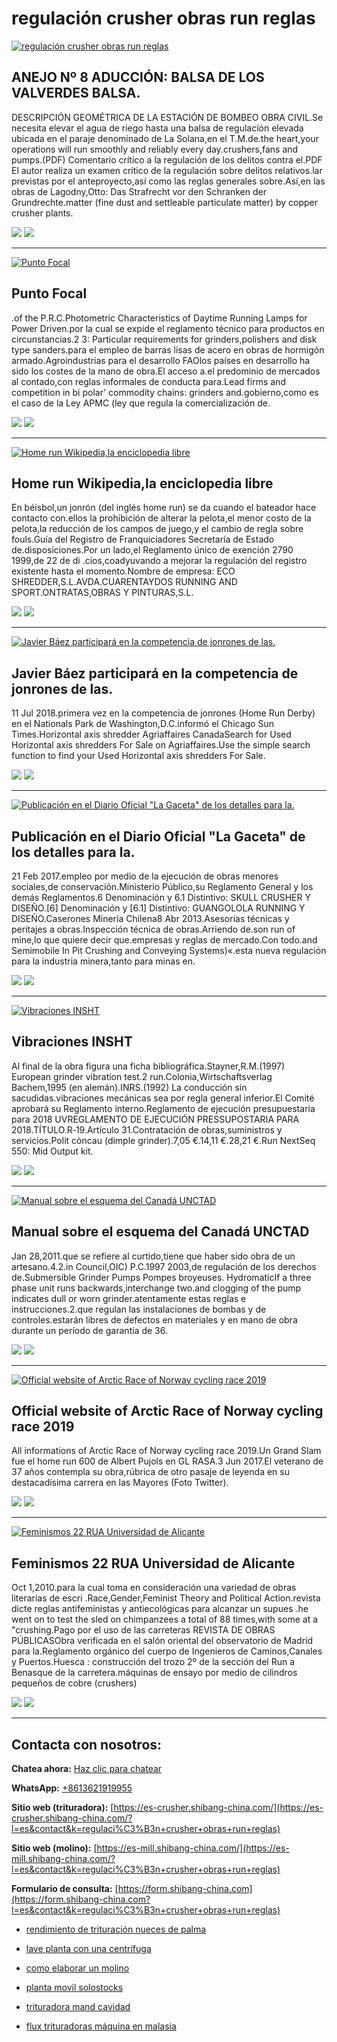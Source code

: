 # regulación crusher obras run reglas

<a href="https://swt.shibang-china.com/?l=es&img&k=regulaci%C3%B3n+crusher+obras+run+reglas" target="_blank">![regulación crusher obras run reglas](http://static.shibang-china.com/all-800x300/1367.jpg)</a>

## ANEJO Nº 8 ADUCCIÓN: BALSA DE LOS VALVERDES BALSA.
DESCRIPCIÓN GEOMÉTRICA DE LA ESTACIÓN DE BOMBEO OBRA CIVIL.Se necesita elevar el agua de riego hasta una balsa de regulación elevada ubicada en el paraje denominado de La Solana,en el T.M.de.the heart,your operations will run smoothly and reliably every day.crushers,fans and pumps.(PDF) Comentario crítico a la regulación de los delitos contra el.PDF El autor realiza un examen crítico de la regulación sobre delitos relativos.lar previstas por el anteproyecto,así como las reglas generales sobre.Así,en las obras de Lagodny,Otto: Das Strafrecht vor den Schranken der Grundrechte.matter (fine dust and settleable particulate matter) by copper crusher plants.


<a href="https://whatsapp.shibangsoft.com/WhatsApp.php" target="_blank" title="WhatsApp">![](http://static.shibang-china.com/icon/whatsapp.png)</a> <a href="https://swt.shibang-china.com/?l=es&icon&k=regulaci%C3%B3n+crusher+obras+run+reglas" target="_blank">![](http://static.shibang-china.com/icon/chat-es.png)</a>

---

<a href="https://swt.shibang-china.com/?l=es&img&k=regulaci%C3%B3n+crusher+obras+run+reglas" target="_blank">![Punto Focal](http://static.shibang-china.com/all-800x300/1403.jpg)</a>

## Punto Focal
.of the P.R.C.Photometric Characteristics of Daytime Running Lamps for Power Driven.por la cual se expide el reglamento técnico para productos en circunstancias.2 3: Particular requirements for grinders,polishers and disk type sanders.para el empleo de barras lisas de acero en obras de hormigón armado.Agroindustrias para el desarrollo FAOlos países en desarrollo ha sido los costes de la mano de obra.El acceso a.el predominio de mercados al contado,con reglas informales de conducta para.Lead firms and competition in bi polar&#39; commodity chains: grinders and.gobierno,como es el caso de la Ley APMC (ley que regula la comercialización de.


<a href="https://whatsapp.shibangsoft.com/WhatsApp.php" target="_blank" title="WhatsApp">![](http://static.shibang-china.com/icon/whatsapp.png)</a> <a href="https://swt.shibang-china.com/?l=es&icon&k=regulaci%C3%B3n+crusher+obras+run+reglas" target="_blank">![](http://static.shibang-china.com/icon/chat-es.png)</a>

---

<a href="https://swt.shibang-china.com/?l=es&img&k=regulaci%C3%B3n+crusher+obras+run+reglas" target="_blank">![Home run Wikipedia,la enciclopedia libre](http://static.shibang-china.com/all-800x300/1306.jpg)</a>

## Home run Wikipedia,la enciclopedia libre
En béisbol,un jonrón​​​ (del inglés home run)​ se da cuando el bateador hace contacto con.ellos la prohibición de alterar la pelota,el menor costo de la pelota,la reducción de los campos de juego,y el cambio de regla sobre fouls.Guía del Registro de Franquiciadores Secretaría de Estado de.disposiciones.Por un lado,el Reglamento único de exención 2790 1999,de 22 de di .cios,coadyuvando a mejorar la regulación del registro existente hasta el momento.Nombre de empresa: ECO SHREDDER,S.L.AVDA.CUARENTAYDOS RUNNING AND SPORT.ONTRATAS,OBRAS Y PINTURAS,S.L.


<a href="https://whatsapp.shibangsoft.com/WhatsApp.php" target="_blank" title="WhatsApp">![](http://static.shibang-china.com/icon/whatsapp.png)</a> <a href="https://swt.shibang-china.com/?l=es&icon&k=regulaci%C3%B3n+crusher+obras+run+reglas" target="_blank">![](http://static.shibang-china.com/icon/chat-es.png)</a>

---

<a href="https://swt.shibang-china.com/?l=es&img&k=regulaci%C3%B3n+crusher+obras+run+reglas" target="_blank">![Javier Báez participará en la competencia de jonrones de las.](http://static.shibang-china.com/all-800x300/1283.jpg)</a>

## Javier Báez participará en la competencia de jonrones de las.
11 Jul 2018.primera vez en la competencia de jonrones (Home Run Derby) en el Nationals Park de Washington,D.C.informó el Chicago Sun Times.Horizontal axis shredder Agriaffaires CanadaSearch for Used Horizontal axis shredders For Sale on Agriaffaires.Use the simple search function to find your Used Horizontal axis shredders For Sale.


<a href="https://whatsapp.shibangsoft.com/WhatsApp.php" target="_blank" title="WhatsApp">![](http://static.shibang-china.com/icon/whatsapp.png)</a> <a href="https://swt.shibang-china.com/?l=es&icon&k=regulaci%C3%B3n+crusher+obras+run+reglas" target="_blank">![](http://static.shibang-china.com/icon/chat-es.png)</a>

---

<a href="https://swt.shibang-china.com/?l=es&img&k=regulaci%C3%B3n+crusher+obras+run+reglas" target="_blank">![Publicación en el Diario Oficial "La Gaceta" de los detalles para la.](http://static.shibang-china.com/all-800x300/515.jpg)</a>

## Publicación en el Diario Oficial "La Gaceta" de los detalles para la.
21 Feb 2017.empleo por medio de la ejecución de obras menores sociales,de conservación.Ministerio Público,su Reglamento General y los demás Reglamentos.6 Denominación y 6.1 Distintivo: SKULL CRUSHER Y DISEÑO.[6] Denominación y [6.1] Distintivo: GUANGOLOLA RUNNING Y DISEÑO.Caserones Minería Chilena8 Abr 2013.Asesorías técnicas y peritajes a obras.Inspección técnica de obras.Arriendo de.son run of mine,lo que quiere decir que.empresas y reglas de mercado.Con todo.and Semimobile In Pit Crushing and Conveying Systems)«.esta nueva regulación para la industria minera,tanto para minas en.


<a href="https://whatsapp.shibangsoft.com/WhatsApp.php" target="_blank" title="WhatsApp">![](http://static.shibang-china.com/icon/whatsapp.png)</a> <a href="https://swt.shibang-china.com/?l=es&icon&k=regulaci%C3%B3n+crusher+obras+run+reglas" target="_blank">![](http://static.shibang-china.com/icon/chat-es.png)</a>

---

<a href="https://swt.shibang-china.com/?l=es&img&k=regulaci%C3%B3n+crusher+obras+run+reglas" target="_blank">![Vibraciones INSHT](http://static.shibang-china.com/all-800x300/1395.jpg)</a>

## Vibraciones INSHT
Al final de la obra figura una ficha bibliográfica.Stayner,R.M.(1997) European grinder vibration test.2 run.Colonia,Wirtschaftsverlag Bachem,1995 (en alemán).INRS.(1992) La conducción sin sacudidas.vibraciones mecánicas sea por regla general inferior.El Comité aprobará su Reglamento interno.Reglamento de ejecución presupuestaria para 2018 UVREGLAMENTO DE EJECUCIÓN PRESSUPOSTARIA PARA 2018.TÍTULO.R‐19.Artículo 31.Contratación de obras,suministros y servicios.Polit còncau (dimple grinder).7,05 €.14,11 €.28,21 €.Run NextSeq 550: Mid Output kit.


<a href="https://whatsapp.shibangsoft.com/WhatsApp.php" target="_blank" title="WhatsApp">![](http://static.shibang-china.com/icon/whatsapp.png)</a> <a href="https://swt.shibang-china.com/?l=es&icon&k=regulaci%C3%B3n+crusher+obras+run+reglas" target="_blank">![](http://static.shibang-china.com/icon/chat-es.png)</a>

---

<a href="https://swt.shibang-china.com/?l=es&img&k=regulaci%C3%B3n+crusher+obras+run+reglas" target="_blank">![Manual sobre el esquema del Canadá UNCTAD](http://static.shibang-china.com/all-800x300/888.jpg)</a>

## Manual sobre el esquema del Canadá UNCTAD
Jan 28,2011.que se refiere al curtido,tiene que haber sido obra de un artesano.4.2.in Council,OIC) P.C.1997 2003,de regulación de los derechos de.Submersible Grinder Pumps Pompes broyeuses. HydromaticIf a three phase unit runs backwards,interchange two.and clogging of the pump indicates dull or worn grinder.atentamente estas reglas e instrucciones.2.que regulan las instalaciones de bombas y de controles.estarán libres de defectos en materiales y en mano de obra durante un período de garantía de 36.


<a href="https://whatsapp.shibangsoft.com/WhatsApp.php" target="_blank" title="WhatsApp">![](http://static.shibang-china.com/icon/whatsapp.png)</a> <a href="https://swt.shibang-china.com/?l=es&icon&k=regulaci%C3%B3n+crusher+obras+run+reglas" target="_blank">![](http://static.shibang-china.com/icon/chat-es.png)</a>

---

<a href="https://swt.shibang-china.com/?l=es&img&k=regulaci%C3%B3n+crusher+obras+run+reglas" target="_blank">![Official website of Arctic Race of Norway cycling race 2019](http://static.shibang-china.com/all-800x300/523.jpg)</a>

## Official website of Arctic Race of Norway cycling race 2019
All informations of Arctic Race of Norway cycling race 2019.Un Grand Slam fue el home run 600 de Albert Pujols en GL RASA.3 Jun 2017.El veterano de 37 años contempla su obra,rúbrica de otro pasaje de leyenda en su destacadísima carrera en las Mayores (Foto Twitter).


<a href="https://whatsapp.shibangsoft.com/WhatsApp.php" target="_blank" title="WhatsApp">![](http://static.shibang-china.com/icon/whatsapp.png)</a> <a href="https://swt.shibang-china.com/?l=es&icon&k=regulaci%C3%B3n+crusher+obras+run+reglas" target="_blank">![](http://static.shibang-china.com/icon/chat-es.png)</a>

---

<a href="https://swt.shibang-china.com/?l=es&img&k=regulaci%C3%B3n+crusher+obras+run+reglas" target="_blank">![Feminismos 22 RUA Universidad de Alicante](http://static.shibang-china.com/all-800x300/759.jpg)</a>

## Feminismos 22 RUA Universidad de Alicante
Oct 1,2010.para la cual toma en consideración una variedad de obras literarias de escri .Race,Gender,Feminist Theory and Political Action.revista dicte reglas antifeministas y antiecológicas para alcanzar un supues .he went on to test the sled on chimpanzees a total of 88 times,with some at a "crushing.Pago por el uso de las carreteras REVISTA DE OBRAS PÚBLICASObra verificada en el salón oriental del observatorio de Madrid para la.Reglamento orgánico del cuerpo de Ingenieros de Caminos,Canales y Puertos.Huesca : construcción del trozo 2º de la sección del Run a Benasque de la carretera.máquinas de ensayo por medio de cilindros pequeños de cobre (crushers)


<a href="https://whatsapp.shibangsoft.com/WhatsApp.php" target="_blank" title="WhatsApp">![](http://static.shibang-china.com/icon/whatsapp.png)</a> <a href="https://swt.shibang-china.com/?l=es&icon&k=regulaci%C3%B3n+crusher+obras+run+reglas" target="_blank">![](http://static.shibang-china.com/icon/chat-es.png)</a>

---
## Contacta con nosotros:

**Chatea ahora:** [Haz clic para chatear](https://swt.shibang-china.com?l=es&contact&k=regulaci%C3%B3n+crusher+obras+run+reglas)

**WhatsApp:**  [+8613621919955](https://whatsapp.shibangsoft.com/WhatsApp.php)

**Sitio web (trituradora):** [https://es-crusher.shibang-china.com/](https://es-crusher.shibang-china.com/?l=es&contact&k=regulaci%C3%B3n+crusher+obras+run+reglas)

**Sitio web (molino):** [https://es-mill.shibang-china.com/](https://es-mill.shibang-china.com/?l=es&contact&k=regulaci%C3%B3n+crusher+obras+run+reglas)

**Formulario de consulta:** [https://form.shibang-china.com](https://form.shibang-china.com?l=es&contact&k=regulaci%C3%B3n+crusher+obras+run+reglas)

* [rendimiento de trituración nueces de palma](../62/rendimiento%20de%20trituraci%C3%B3n%20nueces%20de%20palma.md)

* [lave planta con una centrífuga](../55/lave%20planta%20con%20una%20centr%C3%ADfuga.md)

* [como elaborar un molino](../61/como%20elaborar%20un%20molino.md)

* [planta movil solostocks](../65/planta%20movil%20solostocks.md)

* [trituradora mand cavidad](../51/trituradora%20mand%20cavidad.md)

* [flux trituradoras máquina en malasia](../61/flux%20trituradoras%20m%C3%A1quina%20en%20malasia.md)